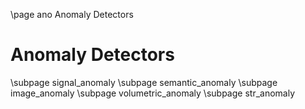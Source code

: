 \page ano Anomaly Detectors

Anomaly Detectors
====================


\subpage signal_anomaly
\subpage semantic_anomaly
\subpage image_anomaly
\subpage volumetric_anomaly
\subpage str_anomaly
